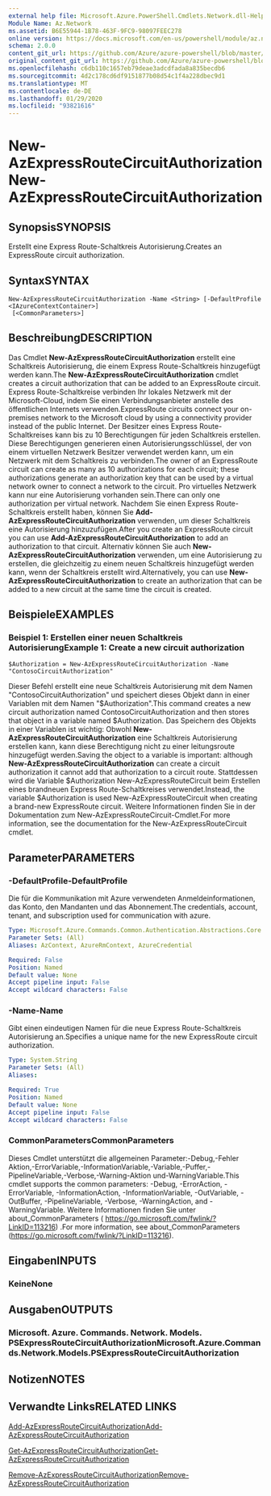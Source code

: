 ```yaml
---
external help file: Microsoft.Azure.PowerShell.Cmdlets.Network.dll-Help.xml
Module Name: Az.Network
ms.assetid: B6E55944-1B78-463F-9FC9-98097FEEC278
online version: https://docs.microsoft.com/en-us/powershell/module/az.network/new-azexpressroutecircuitauthorization
schema: 2.0.0
content_git_url: https://github.com/Azure/azure-powershell/blob/master/src/Network/Network/help/New-AzExpressRouteCircuitAuthorization.md
original_content_git_url: https://github.com/Azure/azure-powershell/blob/master/src/Network/Network/help/New-AzExpressRouteCircuitAuthorization.md
ms.openlocfilehash: c6db110c1657eb79deae3adcdfada8a835becdb6
ms.sourcegitcommit: 4d2c178cd6df9151877b08d54c1f4a228dbec9d1
ms.translationtype: MT
ms.contentlocale: de-DE
ms.lasthandoff: 01/29/2020
ms.locfileid: "93821616"
---
```

# <span data-ttu-id="48ca9-101">New-AzExpressRouteCircuitAuthorization</span><span class="sxs-lookup"><span data-stu-id="48ca9-101">New-AzExpressRouteCircuitAuthorization</span></span>

## <span data-ttu-id="48ca9-102">Synopsis</span><span class="sxs-lookup"><span data-stu-id="48ca9-102">SYNOPSIS</span></span>
<span data-ttu-id="48ca9-103">Erstellt eine Express Route-Schaltkreis Autorisierung.</span><span class="sxs-lookup"><span data-stu-id="48ca9-103">Creates an ExpressRoute circuit authorization.</span></span>

## <span data-ttu-id="48ca9-104">Syntax</span><span class="sxs-lookup"><span data-stu-id="48ca9-104">SYNTAX</span></span>

```
New-AzExpressRouteCircuitAuthorization -Name <String> [-DefaultProfile <IAzureContextContainer>]
 [<CommonParameters>]
```

## <span data-ttu-id="48ca9-105">Beschreibung</span><span class="sxs-lookup"><span data-stu-id="48ca9-105">DESCRIPTION</span></span>
<span data-ttu-id="48ca9-106">Das Cmdlet **New-AzExpressRouteCircuitAuthorization** erstellt eine Schaltkreis Autorisierung, die einem Express Route-Schaltkreis hinzugefügt werden kann.</span><span class="sxs-lookup"><span data-stu-id="48ca9-106">The **New-AzExpressRouteCircuitAuthorization** cmdlet creates a circuit authorization that can be added to an ExpressRoute circuit.</span></span> <span data-ttu-id="48ca9-107">Express Route-Schaltkreise verbinden Ihr lokales Netzwerk mit der Microsoft-Cloud, indem Sie einen Verbindungsanbieter anstelle des öffentlichen Internets verwenden.</span><span class="sxs-lookup"><span data-stu-id="48ca9-107">ExpressRoute circuits connect your on-premises network to the Microsoft cloud by using a connectivity provider instead of the public Internet.</span></span> <span data-ttu-id="48ca9-108">Der Besitzer eines Express Route-Schaltkreises kann bis zu 10 Berechtigungen für jeden Schaltkreis erstellen. Diese Berechtigungen generieren einen Autorisierungsschlüssel, der von einem virtuellen Netzwerk Besitzer verwendet werden kann, um ein Netzwerk mit dem Schaltkreis zu verbinden.</span><span class="sxs-lookup"><span data-stu-id="48ca9-108">The owner of an ExpressRoute circuit can create as many as 10 authorizations for each circuit; these authorizations generate an authorization key that can be used by a virtual network owner to connect a network to the circuit.</span></span> <span data-ttu-id="48ca9-109">Pro virtuelles Netzwerk kann nur eine Autorisierung vorhanden sein.</span><span class="sxs-lookup"><span data-stu-id="48ca9-109">There can only one authorization per virtual network.</span></span>
<span data-ttu-id="48ca9-110">Nachdem Sie einen Express Route-Schaltkreis erstellt haben, können Sie **Add-AzExpressRouteCircuitAuthorization** verwenden, um dieser Schaltkreis eine Autorisierung hinzuzufügen.</span><span class="sxs-lookup"><span data-stu-id="48ca9-110">After you create an ExpressRoute circuit you can use **Add-AzExpressRouteCircuitAuthorization** to add an authorization to that circuit.</span></span>
<span data-ttu-id="48ca9-111">Alternativ können Sie auch **New-AzExpressRouteCircuitAuthorization** verwenden, um eine Autorisierung zu erstellen, die gleichzeitig zu einem neuen Schaltkreis hinzugefügt werden kann, wenn der Schaltkreis erstellt wird.</span><span class="sxs-lookup"><span data-stu-id="48ca9-111">Alternatively, you can use **New-AzExpressRouteCircuitAuthorization** to create an authorization that can be added to a new circuit at the same time the circuit is created.</span></span>

## <span data-ttu-id="48ca9-112">Beispiele</span><span class="sxs-lookup"><span data-stu-id="48ca9-112">EXAMPLES</span></span>

### <span data-ttu-id="48ca9-113">Beispiel 1: Erstellen einer neuen Schaltkreis Autorisierung</span><span class="sxs-lookup"><span data-stu-id="48ca9-113">Example 1: Create a new circuit authorization</span></span>
```
$Authorization = New-AzExpressRouteCircuitAuthorization -Name "ContosoCircuitAuthorization"
```

<span data-ttu-id="48ca9-114">Dieser Befehl erstellt eine neue Schaltkreis Autorisierung mit dem Namen "ContosoCircuitAuthorization" und speichert dieses Objekt dann in einer Variablen mit dem Namen "$Authorization".</span><span class="sxs-lookup"><span data-stu-id="48ca9-114">This command creates a new circuit authorization named ContosoCircuitAuthorization and then stores that object in a variable named $Authorization.</span></span> <span data-ttu-id="48ca9-115">Das Speichern des Objekts in einer Variablen ist wichtig: Obwohl **New-AzExpressRouteCircuitAuthorization** eine Schaltkreis Autorisierung erstellen kann, kann diese Berechtigung nicht zu einer leitungsroute hinzugefügt werden.</span><span class="sxs-lookup"><span data-stu-id="48ca9-115">Saving the object to a variable is important: although **New-AzExpressRouteCircuitAuthorization** can create a circuit authorization it cannot add that authorization to a circuit route.</span></span> <span data-ttu-id="48ca9-116">Stattdessen wird die Variable $Authorization New-AzExpressRouteCircuit beim Erstellen eines brandneuen Express Route-Schaltkreises verwendet.</span><span class="sxs-lookup"><span data-stu-id="48ca9-116">Instead, the variable $Authorization is used New-AzExpressRouteCircuit when creating a brand-new ExpressRoute circuit.</span></span>
<span data-ttu-id="48ca9-117">Weitere Informationen finden Sie in der Dokumentation zum New-AzExpressRouteCircuit-Cmdlet.</span><span class="sxs-lookup"><span data-stu-id="48ca9-117">For more information, see the documentation for the New-AzExpressRouteCircuit cmdlet.</span></span>

## <span data-ttu-id="48ca9-118">Parameter</span><span class="sxs-lookup"><span data-stu-id="48ca9-118">PARAMETERS</span></span>

### <span data-ttu-id="48ca9-119">-DefaultProfile</span><span class="sxs-lookup"><span data-stu-id="48ca9-119">-DefaultProfile</span></span>
<span data-ttu-id="48ca9-120">Die für die Kommunikation mit Azure verwendeten Anmeldeinformationen, das Konto, den Mandanten und das Abonnement.</span><span class="sxs-lookup"><span data-stu-id="48ca9-120">The credentials, account, tenant, and subscription used for communication with azure.</span></span>

```yaml
Type: Microsoft.Azure.Commands.Common.Authentication.Abstractions.Core.IAzureContextContainer
Parameter Sets: (All)
Aliases: AzContext, AzureRmContext, AzureCredential

Required: False
Position: Named
Default value: None
Accept pipeline input: False
Accept wildcard characters: False
```

### <span data-ttu-id="48ca9-121">-Name</span><span class="sxs-lookup"><span data-stu-id="48ca9-121">-Name</span></span>
<span data-ttu-id="48ca9-122">Gibt einen eindeutigen Namen für die neue Express Route-Schaltkreis Autorisierung an.</span><span class="sxs-lookup"><span data-stu-id="48ca9-122">Specifies a unique name for the new ExpressRoute circuit authorization.</span></span>

```yaml
Type: System.String
Parameter Sets: (All)
Aliases:

Required: True
Position: Named
Default value: None
Accept pipeline input: False
Accept wildcard characters: False
```

### <span data-ttu-id="48ca9-123">CommonParameters</span><span class="sxs-lookup"><span data-stu-id="48ca9-123">CommonParameters</span></span>
<span data-ttu-id="48ca9-124">Dieses Cmdlet unterstützt die allgemeinen Parameter:-Debug,-Fehler Aktion,-ErrorVariable,-InformationVariable,-Variable,-Puffer,-PipelineVariable,-Verbose,-Warning-Aktion und-WarningVariable.</span><span class="sxs-lookup"><span data-stu-id="48ca9-124">This cmdlet supports the common parameters: -Debug, -ErrorAction, -ErrorVariable, -InformationAction, -InformationVariable, -OutVariable, -OutBuffer, -PipelineVariable, -Verbose, -WarningAction, and -WarningVariable.</span></span> <span data-ttu-id="48ca9-125">Weitere Informationen finden Sie unter about_CommonParameters ( https://go.microsoft.com/fwlink/?LinkID=113216) .</span><span class="sxs-lookup"><span data-stu-id="48ca9-125">For more information, see about_CommonParameters (https://go.microsoft.com/fwlink/?LinkID=113216).</span></span>

## <span data-ttu-id="48ca9-126">Eingaben</span><span class="sxs-lookup"><span data-stu-id="48ca9-126">INPUTS</span></span>

### <span data-ttu-id="48ca9-127">Keine</span><span class="sxs-lookup"><span data-stu-id="48ca9-127">None</span></span>

## <span data-ttu-id="48ca9-128">Ausgaben</span><span class="sxs-lookup"><span data-stu-id="48ca9-128">OUTPUTS</span></span>

### <span data-ttu-id="48ca9-129">Microsoft. Azure. Commands. Network. Models. PSExpressRouteCircuitAuthorization</span><span class="sxs-lookup"><span data-stu-id="48ca9-129">Microsoft.Azure.Commands.Network.Models.PSExpressRouteCircuitAuthorization</span></span>

## <span data-ttu-id="48ca9-130">Notizen</span><span class="sxs-lookup"><span data-stu-id="48ca9-130">NOTES</span></span>

## <span data-ttu-id="48ca9-131">Verwandte Links</span><span class="sxs-lookup"><span data-stu-id="48ca9-131">RELATED LINKS</span></span>

[<span data-ttu-id="48ca9-132">Add-AzExpressRouteCircuitAuthorization</span><span class="sxs-lookup"><span data-stu-id="48ca9-132">Add-AzExpressRouteCircuitAuthorization</span></span>](./Add-AzExpressRouteCircuitAuthorization.md)

[<span data-ttu-id="48ca9-133">Get-AzExpressRouteCircuitAuthorization</span><span class="sxs-lookup"><span data-stu-id="48ca9-133">Get-AzExpressRouteCircuitAuthorization</span></span>](./Get-AzExpressRouteCircuitAuthorization.md)

[<span data-ttu-id="48ca9-134">Remove-AzExpressRouteCircuitAuthorization</span><span class="sxs-lookup"><span data-stu-id="48ca9-134">Remove-AzExpressRouteCircuitAuthorization</span></span>](./Remove-AzExpressRouteCircuitAuthorization.md)

